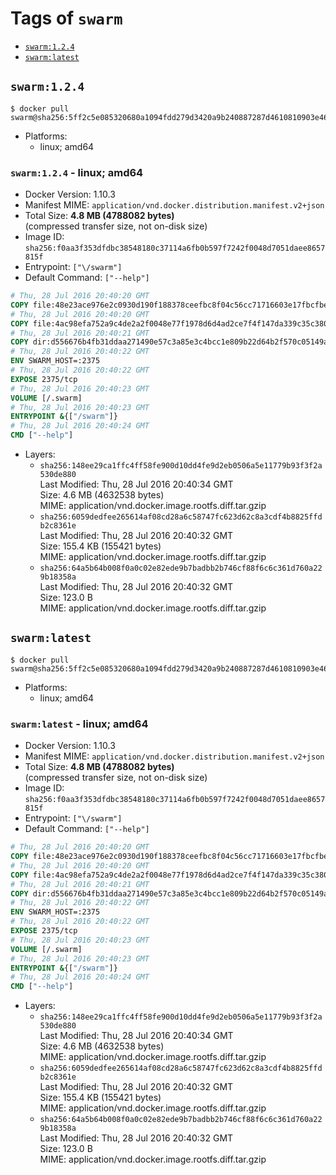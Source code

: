 <!-- THIS FILE IS GENERATED VIA './update-tag-details.sh' -->

# Tags of `swarm`

-	[`swarm:1.2.4`](#swarm124)
-	[`swarm:latest`](#swarmlatest)

## `swarm:1.2.4`

```console
$ docker pull swarm@sha256:5ff2c5e085320680a1094fdd279d3420a9b240887287d4610810903e46a3ee50
```

-	Platforms:
	-	linux; amd64

### `swarm:1.2.4` - linux; amd64

-	Docker Version: 1.10.3
-	Manifest MIME: `application/vnd.docker.distribution.manifest.v2+json`
-	Total Size: **4.8 MB (4788082 bytes)**  
	(compressed transfer size, not on-disk size)
-	Image ID: `sha256:f0aa3f353dfdbc38548180c37114a6fb0b597f7242f0048d7051daee8657815f`
-	Entrypoint: `["\/swarm"]`
-	Default Command: `["--help"]`

```dockerfile
# Thu, 28 Jul 2016 20:40:20 GMT
COPY file:48e23ace976e2c0930d190f188378ceefbc8f04c56cc71716603e17fbcfbe23d in /swarm
# Thu, 28 Jul 2016 20:40:20 GMT
COPY file:4ac98efa752a9c4de2a2f0048e77f1978d6d4ad2ce7f4f147da339c35c380e81 in /etc/ssl/certs/ca-certificates.crt
# Thu, 28 Jul 2016 20:40:21 GMT
COPY dir:d556676b4fb31ddaa271490e57c3a85e3c4bcc1e809b22d64b2f570c05149a22 in /tmp
# Thu, 28 Jul 2016 20:40:22 GMT
ENV SWARM_HOST=:2375
# Thu, 28 Jul 2016 20:40:22 GMT
EXPOSE 2375/tcp
# Thu, 28 Jul 2016 20:40:23 GMT
VOLUME [/.swarm]
# Thu, 28 Jul 2016 20:40:23 GMT
ENTRYPOINT &{["/swarm"]}
# Thu, 28 Jul 2016 20:40:24 GMT
CMD ["--help"]
```

-	Layers:
	-	`sha256:148ee29ca1ffc4ff58fe900d10dd4fe9d2eb0506a5e11779b93f3f2a530de880`  
		Last Modified: Thu, 28 Jul 2016 20:40:34 GMT  
		Size: 4.6 MB (4632538 bytes)  
		MIME: application/vnd.docker.image.rootfs.diff.tar.gzip
	-	`sha256:6059dedfee265614af08cd28a6c58747fc623d62c8a3cdf4b8825ffdb2c8361e`  
		Last Modified: Thu, 28 Jul 2016 20:40:32 GMT  
		Size: 155.4 KB (155421 bytes)  
		MIME: application/vnd.docker.image.rootfs.diff.tar.gzip
	-	`sha256:64a5b64b008f0a0c02e82ede9b7badbb2b746cf88f6c6c361d760a229b18358a`  
		Last Modified: Thu, 28 Jul 2016 20:40:32 GMT  
		Size: 123.0 B  
		MIME: application/vnd.docker.image.rootfs.diff.tar.gzip

## `swarm:latest`

```console
$ docker pull swarm@sha256:5ff2c5e085320680a1094fdd279d3420a9b240887287d4610810903e46a3ee50
```

-	Platforms:
	-	linux; amd64

### `swarm:latest` - linux; amd64

-	Docker Version: 1.10.3
-	Manifest MIME: `application/vnd.docker.distribution.manifest.v2+json`
-	Total Size: **4.8 MB (4788082 bytes)**  
	(compressed transfer size, not on-disk size)
-	Image ID: `sha256:f0aa3f353dfdbc38548180c37114a6fb0b597f7242f0048d7051daee8657815f`
-	Entrypoint: `["\/swarm"]`
-	Default Command: `["--help"]`

```dockerfile
# Thu, 28 Jul 2016 20:40:20 GMT
COPY file:48e23ace976e2c0930d190f188378ceefbc8f04c56cc71716603e17fbcfbe23d in /swarm
# Thu, 28 Jul 2016 20:40:20 GMT
COPY file:4ac98efa752a9c4de2a2f0048e77f1978d6d4ad2ce7f4f147da339c35c380e81 in /etc/ssl/certs/ca-certificates.crt
# Thu, 28 Jul 2016 20:40:21 GMT
COPY dir:d556676b4fb31ddaa271490e57c3a85e3c4bcc1e809b22d64b2f570c05149a22 in /tmp
# Thu, 28 Jul 2016 20:40:22 GMT
ENV SWARM_HOST=:2375
# Thu, 28 Jul 2016 20:40:22 GMT
EXPOSE 2375/tcp
# Thu, 28 Jul 2016 20:40:23 GMT
VOLUME [/.swarm]
# Thu, 28 Jul 2016 20:40:23 GMT
ENTRYPOINT &{["/swarm"]}
# Thu, 28 Jul 2016 20:40:24 GMT
CMD ["--help"]
```

-	Layers:
	-	`sha256:148ee29ca1ffc4ff58fe900d10dd4fe9d2eb0506a5e11779b93f3f2a530de880`  
		Last Modified: Thu, 28 Jul 2016 20:40:34 GMT  
		Size: 4.6 MB (4632538 bytes)  
		MIME: application/vnd.docker.image.rootfs.diff.tar.gzip
	-	`sha256:6059dedfee265614af08cd28a6c58747fc623d62c8a3cdf4b8825ffdb2c8361e`  
		Last Modified: Thu, 28 Jul 2016 20:40:32 GMT  
		Size: 155.4 KB (155421 bytes)  
		MIME: application/vnd.docker.image.rootfs.diff.tar.gzip
	-	`sha256:64a5b64b008f0a0c02e82ede9b7badbb2b746cf88f6c6c361d760a229b18358a`  
		Last Modified: Thu, 28 Jul 2016 20:40:32 GMT  
		Size: 123.0 B  
		MIME: application/vnd.docker.image.rootfs.diff.tar.gzip
